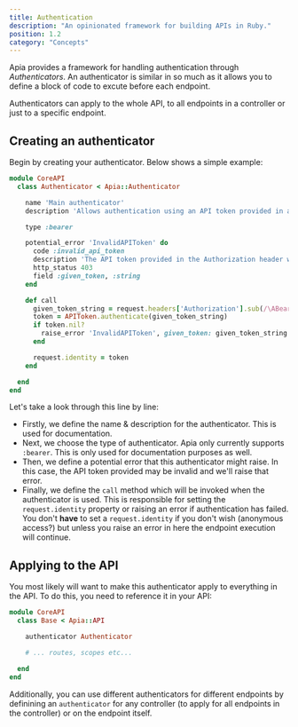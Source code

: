 ```yaml
---
title: Authentication
description: "An opinionated framework for building APIs in Ruby."
position: 1.2
category: "Concepts"
---
```


Apia provides a framework for handling authentication through _Authenticators_. An authenticator is similar in so much as it allows you to define a block of code to excute before each endpoint.

Authenticators can apply to the whole API, to all endpoints in a controller or just to a specific endpoint.

## Creating an authenticator

Begin by creating your authenticator. Below shows a simple example:

```ruby
module CoreAPI
  class Authenticator < Apia::Authenticator

    name 'Main authenticator'
    description 'Allows authentication using an API token provided in an Authorization header'

    type :bearer

    potential_error 'InvalidAPIToken' do
      code :invalid_api_token
      description 'The API token provided in the Authorization header was not valid'
      http_status 403
      field :given_token, :string
    end

    def call
      given_token_string = request.headers['Authorization'].sub(/\ABearer /, '')
      token = APIToken.authenticate(given_token_string)
      if token.nil?
        raise_error 'InvalidAPIToken', given_token: given_token_string
      end

      request.identity = token
    end

  end
end
```

Let's take a look through this line by line:

- Firstly, we define the name & description for the authenticator. This is used for documentation.
- Next, we choose the type of authenticator. Apia only currently supports `:bearer`. This is only used for documentation purposes as well.
- Then, we define a potential error that this authenticator might raise. In this case, the API token provided may be invalid and we'll raise that error.
- Finally, we define the `call` method which will be invoked when the authenticator is used. This is responsible for setting the `request.identity` property or raising an error if authentication has failed. You don't **have** to set a `request.identity` if you don't wish (anonymous access?) but unless you raise an error in here the endpoint execution will continue.

## Applying to the API

You most likely will want to make this authenticator apply to everything in the API. To do this, you need to reference it in your API:

```ruby
module CoreAPI
  class Base < Apia::API

    authenticator Authenticator

    # ... routes, scopes etc...

  end
end
```

Additionally, you can use different authenticators for different endpoints by definining an `authenticator` for any controller (to apply for all endpoints in the controller) or on the endpoint itself.
